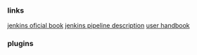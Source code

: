 ### links 
[jenkins oficial book](https://jenkins.io/doc/book/pipeline/syntax/)
[jenkins pipeline description](https://jenkins.io/doc/book/pipeline/syntax/)
[user handbook](https://jenkins.io/user-handbook.pdf)

### plugins